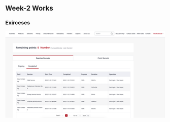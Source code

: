 ## Week-2 Works
### Exirceses
<img src="../week-1/hands-on-labs-mustafa-demir.png" alt="Alt text" title="Optional title">
